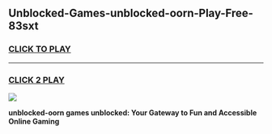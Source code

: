 
## Unblocked-Games-unblocked-oorn-Play-Free-83sxt
<h3>
<a href="https://premium76.site?title=unblocked-oorn&ref=19M">CLICK TO PLAY</a></h3>
<hr>

<h3>
<a href="https://premium76.site?title=unblocked-oorn&ref=19M">CLICK 2 PLAY</a>
  
</h3>

<a href="https://premium76.site?title=unblocked-oorn&ref=19M"><img src="https://clearcache.store/games.png"></a>


**unblocked-oorn games unblocked: Your Gateway to Fun and Accessible Online Gaming**
